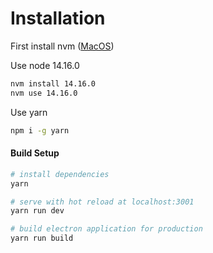 # Installation

First install nvm ([MacOS](https://github.com/nvm-sh/nvm#installing-and-updating))

Use node 14.16.0

``` bash
nvm install 14.16.0
nvm use 14.16.0
```

Use yarn

``` bash
npm i -g yarn
```

#### Build Setup

``` bash
# install dependencies
yarn

# serve with hot reload at localhost:3001
yarn run dev

# build electron application for production
yarn run build

```
